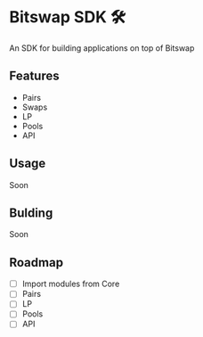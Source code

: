 # Bitswap SDK 🛠

 An SDK for building applications on top of Bitswap 


## Features

- Pairs
- Swaps
- LP
- Pools
- API

## Usage

Soon

## Bulding 

Soon

## Roadmap

- [ ] Import modules from Core
- [ ] Pairs
- [ ] LP
- [ ] Pools
- [ ] API
